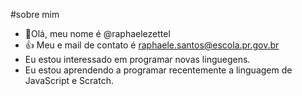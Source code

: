 #sobre mim

- 👋Olá, meu nome é @raphaelezettel
- :+1: Meu e mail de contato é raphaele.santos@escola.pr.gov.br
- Eu estou interessado em programar novas linguegens.
- Eu estou aprendendo a programar recentemente a linguagem de JavaScript e Scratch.
